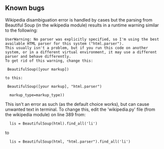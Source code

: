 ## Known bugs
Wikipedia disambiguation error is handled by cases but the parsing from Beautiful Soup (in the wikipedia module) results in a runtime warning similar to the following:
```
UserWarning: No parser was explicitly specified, so I'm using the best available HTML parser for this system ("html.parser").
This usually isn't a problem, but if you run this code on another system, or in a different virtual environment, it may use a different parser and behave differently.
To get rid of this warning, change this:

 BeautifulSoup([your markup])

to this:

 BeautifulSoup([your markup], "html.parser")

  markup_type=markup_type))
```

This isn't an error as such (as the default choice works), but can cause unwanted text in terminal. To change this, edit the 'wikipedia.py' file (from the wikipedia module) on line 389 from: 

      lis = BeautifulSoup(html).find_all('li')
to

      lis = BeautifulSoup(html, "html.parser").find_all('li')
